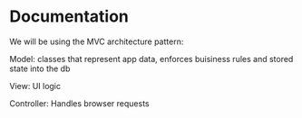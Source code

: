 # Documentation

We will be using the MVC architecture pattern:

Model: classes that represent app data, enforces buisiness rules and stored state into the db

View: UI logic

Controller: Handles browser requests